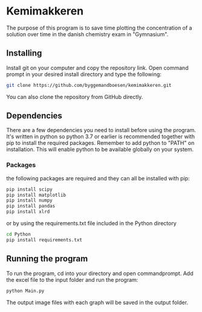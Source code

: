 # Kemimakkeren
The purpose of this program is to save time plotting the concentration of a solution over time in the danish chemistry exam in "Gymnasium".

## Installing
Install git on your computer and copy the repository link. Open command prompt in your desired install directory and type the following:
```bash
git clone https://github.com/byggemandboesen/kemimakkeren.git
```
You can also clone the repository from GitHub directly.

## Dependencies
There are a few dependencies you need to install before using the program.
It's written in python so python 3.7 or earlier is recommended together with pip to install the required packages.
Remember to add python to "PATH" on installation. This will enable python to be available globally on your system.

### Packages
the following packages are required and they can all be installed with pip:
```bash
pip install scipy
pip install matplotlib
pip install numpy
pip install pandas
pip install xlrd
```
or by using the requirements.txt file included in the Python directory
```bash
cd Python
pip install requirements.txt
```

## Running the program
To run the program, cd into your directory and open commandprompt.
Add the excel file to the input folder and run the program:
```bash
python Main.py
```
The output image files with each graph will be saved in the output folder.
